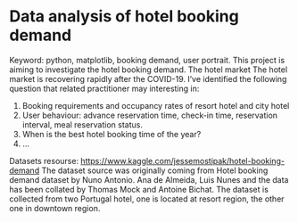 # Data analysis of hotel booking demand
Keyword: python, matplotlib, booking demand, user portrait.
This project is aiming to investigate the hotel booking demand. The hotel market The hotel market is recovering rapidly after the COVID-19. I’ve identified the following question that related practitioner may interesting 
in:
1. Booking requirements and occupancy rates of resort hotel and city hotel
2. User behaviour: advance reservation time, check-in time, reservation interval, meal reservation status.
3. When is the best hotel booking time of the year? 
4. ...

Datasets resourse: https://www.kaggle.com/jessemostipak/hotel-booking-demand
The dataset source was originally coming from Hotel booking demand dataset by Nuno Antonio. Ana de Almeida, Luis Nunes and the data has been collated by Thomas Mock and Antoine Bichat. The dataset is collected from two 
Portugal hotel, one is located at resort region, the other one in downtown region. 
